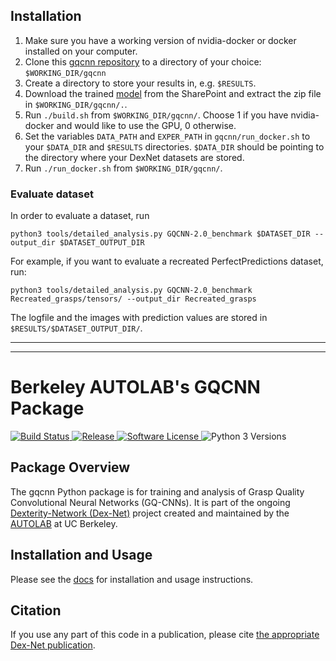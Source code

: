 ## Installation

1. Make sure you have a working version of nvidia-docker or docker installed on your computer. 
2. Clone this [gqcnn repository](https://github.com/anmakon/gqcnn) to a directory of your choice: `$WORKING_DIR/gqcnn`
3. Create a directory to store your results in, e.g. `$RESULTS`.
4. Download the trained [model](https://maynoothuniversity.sharepoint.com/:u:/r/sites/AnnaPhD/Shared%20Documents/General/models.zip?csf=1&web=1&e=VNE7zO)
   from the SharePoint and extract the zip file in `$WORKING_DIR/gqcnn/.`.
5. Run `./build.sh` from `$WORKING_DIR/gqcnn/`. Choose 1 if you have nvidia-docker and would like to use the GPU, 0 otherwise.
6. Set the variables `DATA_PATH` and `EXPER_PATH` in `gqcnn/run_docker.sh` to your `$DATA_DIR` and 
   `$RESULTS` directories. `$DATA_DIR` should be pointing to the directory where your DexNet datasets are stored.
7. Run `./run_docker.sh` from `$WORKING_DIR/gqcnn/`. 

### Evaluate dataset

In order to evaluate a dataset, run
```
python3 tools/detailed_analysis.py GQCNN-2.0_benchmark $DATASET_DIR --output_dir $DATASET_OUTPUT_DIR
```

For example, if you want to evaluate a recreated PerfectPredictions dataset, run:
```
python3 tools/detailed_analysis.py GQCNN-2.0_benchmark Recreated_grasps/tensors/ --output_dir Recreated_grasps
```

The logfile and the images with prediction values are stored in `$RESULTS/$DATASET_OUTPUT_DIR/`.

------------------------
-----------------------

# Berkeley AUTOLAB's GQCNN Package
<p>
   <a href="https://travis-ci.org/BerkeleyAutomation/gqcnn/">
       <img alt="Build Status" src="https://travis-ci.org/BerkeleyAutomation/gqcnn.svg?branch=master">
   </a>
   <a href="https://github.com/BerkeleyAutomation/gqcnn/releases/latest">
       <img alt="Release" src="https://img.shields.io/github/release/BerkeleyAutomation/gqcnn.svg?style=flat">
   </a>
   <a href="https://github.com/BerkeleyAutomation/gqcnn/blob/master/LICENSE">
       <img alt="Software License" src="https://img.shields.io/badge/license-REGENTS-brightgreen.svg">
   </a>
   <a>
       <img alt="Python 3 Versions" src="https://img.shields.io/badge/python-3.5%20%7C%203.6%20%7C%203.7-yellow.svg">
   </a>
</p>

## Package Overview
The gqcnn Python package is for training and analysis of Grasp Quality Convolutional Neural Networks (GQ-CNNs). It is part of the ongoing [Dexterity-Network (Dex-Net)](https://berkeleyautomation.github.io/dex-net/) project created and maintained by the [AUTOLAB](https://autolab.berkeley.edu) at UC Berkeley.

## Installation and Usage
Please see the [docs](https://berkeleyautomation.github.io/gqcnn/) for installation and usage instructions.

## Citation
If you use any part of this code in a publication, please cite [the appropriate Dex-Net publication](https://berkeleyautomation.github.io/gqcnn/index.html#academic-use).

